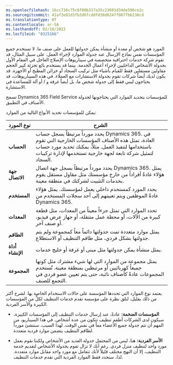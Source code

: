 ```yaml
---
ms.openlocfilehash: 16cc736c75c6f00b317a35c23691d34de596ce2c
ms.sourcegitcommit: 41af3e81d3fb3d6fcddfd38d6247f067fb6238cd
ms.translationtype: HT
ms.contentlocale: ar-SA
ms.lasthandoff: 02/18/2022
ms.locfileid: "8325166"
---
```

المورد هو شخص أو معدة أو منشأة يمكن جدولتها للعمل على صنف ما. لا تستخدم جميع المؤسسات نفس نماذج الإرسال عند جدولة الموارد لإجراء العمل. على سبيل المثال، قد تقوم شركة خدمات احترافية متخصصة في سيناريوهات الإصلاح العاجل في المقام الأول بجدولة الأشخاص الداخليين لإجراء أعمال الخدمة. بينما قد يستخدم بائع تجزئة كبير الحجم مقاولين مستقلين فقط للقيام بأشياء مثل تركيب السجاد أو خزائن المطبخ أو الأجهزة. قد يكون لديك أيضاً شركات تقوم بجدولة الاستشارات مع العملاء. في هذه السيناريوهات، قد يحتاجون ليس فقط إلى جدولة شخص ما، بل أيضاً غرفة و / أو آلة للمساعدة في الاستشارة. 

تسمح Dynamics 365 Field Service للمؤسسات بتحديد الموارد التي يحتاجونها لجدولة الأصناف في التطبيق. 

يمكن للمؤسسات تحديد الأنواع التالية من الموارد:

| نوع المورد| **الشرح** |
| - | - |
| **الحساب**| يحدد مورداً مرتبطاً بسجل حساب Dynamics 365. في العادة، تمثل هذه الأصناف المؤسسات الخارجية التي تقوم باستخدامها لتنفيذ العمل. مثلاً، يمكنك تحديد مورد حساب لتمثيل شركة تابعة لجهة خارجية تستخدمها لإدارة تركيبات السجاد. |
| **جهة الاتصال**| يحدد مورداً مرتبطاً بسجل جهة اتصال Dynamics 365. يمثل هؤلاء عادةً أفراداً من خارج مؤسستك مثل مقاول مستقل يقوم بخدمات التثبيت لشركتك في منطقة معينة. |
| **المستخدم**| يحدد المورد كمستخدم داخلي يعمل لمؤسستك. يمثل هؤلاء عادةً الموظفين ويتم تعيينهم إلى أحد سجلات المستخدم من Dynamics 365. |
| **المعدات**| تحدد الموارد التي تمثل جزءاً معيناً من المعدات، مثل قطعة كبيرة من الآلات، أو محطة عمل متنقلة، أو جهاز عرض فيديو، أو صنف آخر. |
| **الطاقم**| يمثل موارد متعددة تمت جدولتها دائماً معاً كمجموعة ولم يتم جدولتها بشكل فردي، مثل طاقم التنظيف أو الاستطلاع. |
| **أداة الإنشاء**| يمثل منشأة يمكن جدولتها مثل مبنى أو غرفة أو خليج خدمات. |
| **المجموعة**| يمثل مجموعة من الموارد التي لها شيء مشترك مثل كونها جميعاً كهربائيين أو مرتبطين بمنطقة معينة. تُستخدم المجموعات عادةً كأصناف نائبة، حتى يتم تعيين عضو فردي في التجمع للصنف. |


 

يعتمد نوع الموارد التي تحددها المؤسسة على حالات الاستخدام الخاصة بها. لشرح أكثر من ذلك بقليل، لنلق نظرة على مؤسسة تقدم خدمات التنظيف لكلٍّ من المؤسسات الكبيرة والأسر الفردية. 

- **المؤسسات الضخمة:** عادةً، عند إرسال خدمات التنظيف إلى المؤسسات الكبيرة، سيكون لدى الشركات أطقم تنظيف تتكون من عدة أشخاص. في هذا السيناريو، من المهم أن تتم جدولة جميع الأعضاء معاً في نفس الوقت. لهذا السبب، سننشئ مورداً لطاقم التنظيف يتضمن موارد فردية متعددة. 

- **الأسر الفردية:** هنا، ليس من المحتمل جدولة العديد من الأشخاص ولكننا نقوم بعمل مورد واحد لتنظيف منزل فردي. رغم أنك لا تزال تقوم بجدولة الأشخاص لتقديم خدمة التنظيف، إلا أن النهج مختلف قليلاً لأنك تتعامل مع مورد واحد مقابل موارد متعددة. لذا، سنحدد فقط الموارد الفردية التي تقدم خدمات التنظيف. 

 
